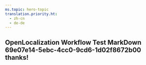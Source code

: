 ```yaml
---
ms.topic: hero-topic
translation.priority.ht: 
  - zh-cn
  - de-de
---
```

## OpenLocalization Workflow Test MarkDown 69e07e14-5ebc-4cc0-9cd6-1d02f8672b00 thanks!
